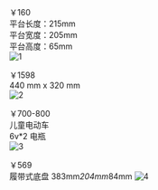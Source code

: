 ￥160  
平台长度：215mm   
平台宽度：205mm  
平台高度：65mm  
![1](http://gd2.alicdn.com/bao/uploaded/i2/T1PIiUXh4nXXawq0Z6_061321.jpg_400x400.jpg)   


￥1598   
440 mm x 320 mm   
![2](http://gd1.alicdn.com/bao/uploaded/i1/TB1EF22HXXXXXbEXpXXXXXXXXXX_!!0-item_pic.jpg)   

￥700-800      
儿童电动车     
6v*2 电瓶     
![3](http://img01.taobaocdn.com/imgextra/i1/1974257993/TB2PZk5bpXXXXasXpXXXXXXXXXX_!!1974257993.jpg)     

￥569   
履带式底盘 
383mm*204mm*84mm
![4](http://gd4.alicdn.com/imgextra/i4/544675804/TB2aaFQbpXXXXbAXpXXXXXXXXXX-544675804.jpg)    



